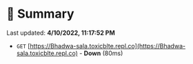 # 📖 Summary
Last updated: **4/10/2022, 11:17:52 PM**

- `GET` [https://Bhadwa-sala.toxicblte.repl.co](https://Bhadwa-sala.toxicblte.repl.co) - **Down** (80ms)

